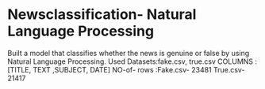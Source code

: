 # Newsclassification- Natural Language Processing
Built a model that classifies whether the news is genuine or false by using Natural Language Processing.
Used Datasets:fake.csv, true.csv 
COLUMNS :[TITLE, TEXT ,SUBJECT, DATE] NO-of- rows :Fake.csv- 23481 True.csv- 21417

